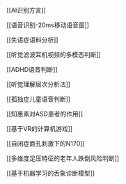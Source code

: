 [[AI识别方言]]

[[语音识别-20ms移动语音窗]]

[[失语症语料分析]]

[[听觉滤波耳机视频的多模态判断]]

[[ADHD语音判断]]

[[听觉理解层次分析法]]

[[孤独症儿童语音判断]]

[[知惠素对ASD患者的作用]]

[[基于VR的计算机游戏]]

[[自闭症面孔刺激下的N170]]

[[多维度足压特征的老年人跌倒风险判断]]

[[基于机器学习的舌象诊断模型]]
